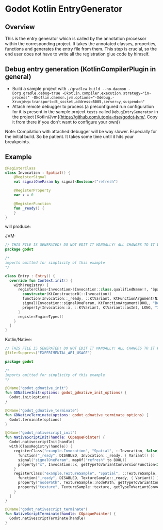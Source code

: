 # Godot Kotlin EntryGenerator

## Overview

This is the entry generator which is called by the annotation processor within the corresponding project. It takes the
annotated classes, properties, functions and generates the entry file from them. This step is crucial, so the end user
does not have to write all the registration glue code by himself.

## Debug entry generation (KotlinCompilerPlugin in general)
- Build a sample project with `./gradlew build --no-daemon -Dorg.gradle.debug=true -Dkotlin.compiler.execution.strategy="in-process" -Dkotlin.daemon.jvm.options="-Xdebug,-Xrunjdwp:transport=dt_socket,address=5005,server=y,suspend=n"`
- Attach remote debugger to process (a preconfigured run configuration for it is present in the sample project `tests` called `DebugEntryGenerator` in the project [Kotlin/Jvm](https://github.com/utopia-rise/godot-jvm/. Copy it from there if you don't want to configure your own))

Note: Compilation with attached debugger will be way slower. Especially for the initial build. So be patient. It takes some time until it hits your breakpoints.

## Example
```kotlin
@RegisterClass
class Invocation : Spatial() {
    @RegisterSignal
    val signalOneParam by signal<Boolean>("refresh")

    @RegisterProperty
    var x = 0

    @RegisterFunction
    fun _ready() {
    }
}
```

will produce:  

JVM:
```kotlin
// THIS FILE IS GENERATED! DO NOT EDIT IT MANUALLY! ALL CHANGES TO IT WILL BE OVERWRITTEN ON EACH BUILD
package godot

/*
imports omitted for simplicity of this example
*/

class Entry : Entry() {
  override fun Context.init() {
    with(registry) {
      registerClass<Invocation>(Invocation::class.qualifiedName!!, "Spatial", false) {
        constructor(KtConstructor0(::Invocation))
        function(Invocation::_ready, ::KtVariant, KtFunctionArgument(NIL, "Unit"))
        signal(Invocation::signalOneParam, KtFunctionArgument(BOOL, "Boolean"))
        property(Invocation::x, ::KtVariant, KtVariant::asInt, LONG, "Int", NONE, "")
      }
      registerEngineTypes()
    }
  }
}
```  

Kotlin/Native:  
```kotlin
// THIS FILE IS GENERATED! DO NOT EDIT IT MANUALLY! ALL CHANGES TO IT WILL BE OVERWRITTEN ON EACH BUILD
@file:Suppress("EXPERIMENTAL_API_USAGE")

package godot

/*
imports omitted for simplicity of this example
*/

@CName("godot_gdnative_init")
fun GDNativeInit(options: godot_gdnative_init_options) {
  Godot.init(options)
}

@CName("godot_gdnative_terminate")
fun GDNativeTerminate(options: godot_gdnative_terminate_options) {
  Godot.terminate(options)
}

@CName("godot_nativescript_init")
fun NativeScriptInit(handle: COpaquePointer) {
  Godot.nativescriptInit(handle)
  with(ClassRegistry(handle)) {
    registerClass("example.Invocation", "Spatial", ::Invocation, false) {
      function("_ready", DISABLED, Invocation::_ready, { Variant() })
      signal("signalOneParam", mapOf("refresh" to BOOL))
      property("x", Invocation::x, getTypeToVariantConversionFunction<Int>(), getVariantToTypeConversionFunction<Int>(), INT, Variant(0), true, DISABLED, GODOT_PROPERTY_HINT_NONE, "")
    }
    registerClass("example.TextureSample", "Spatial", ::TextureSample, false) {
      function("_ready", DISABLED, TextureSample::_ready, { Variant() })
      property("nodePath", TextureSample::nodePath, getTypeToVariantConversionFunction<CoreType>(), getVariantToTypeConversionFunction<NodePath>(), NODE_PATH, null, true, DISABLED, GODOT_PROPERTY_HINT_NONE, "")
      property("texture", TextureSample::texture, getTypeToVariantConversionFunction<Object>(), getVariantToTypeConversionFunction<godot.Object>(), OBJECT, null, true, DISABLED, GODOT_PROPERTY_HINT_RESOURCE_TYPE, "Texture")
    }
  }
}

@CName("godot_nativescript_terminate")
fun NativeScriptTerminate(handle: COpaquePointer) {
  Godot.nativescriptTerminate(handle)
}
```
